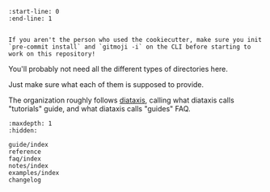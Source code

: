 ```{include} ../README.md
:start-line: 0
:end-line: 1
```

```{note}

If you aren't the person who used the cookiecutter, make sure you init `pre-commit install` and `gitmoji -i` on the CLI before starting to work on this repository!
```

You'll probably not need all the different types of directories here.

Just make sure what each of them is supposed to provide.

The organization roughly follows [diataxis](https://diataxis.fr/), calling what diataxis calls "tutorials" guide, and what diataxis calls "guides" FAQ.

```{toctree}
:maxdepth: 1
:hidden:

guide/index
reference
faq/index
notes/index
examples/index
changelog
```
